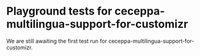 # Playground tests for ceceppa-multilingua-support-for-customizr
We are still awaiting the first test run for ceceppa-multilingua-support-for-customizr.
